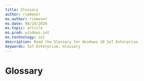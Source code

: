```yaml
---
title: Glossary
author: rsameser
ms.author: riameser
ms.date: 08/28/2020
ms.topic: article
ms.prod: windows-iot
ms.technology: iot
description: Read the Glossary for Windows 10 IoT Enterprise.
keywords: IoT Enterprise, Glossary
---
```


# Glossary
